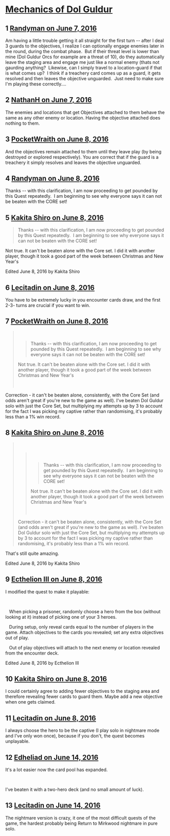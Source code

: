 # [Mechanics of Dol Guldur](https://community.fantasyflightgames.com/topic/222060-mechanics-of-dol-guldur/)

## 1 [Randyman on June 7, 2016](https://community.fantasyflightgames.com/topic/222060-mechanics-of-dol-guldur/?do=findComment&comment=2256371)

Am having a little trouble getting it all straight for the first turn -- after I deal 3 guards to the objectives, I realize I can optionally engage enemies later in the round, during the combat phase.  But if their threat level is lower than mine (Dol Guldur Orcs for example are a threat of 10), do they automatically leave the staging area and engage me just like a normal enemy (thats not gaurding anything?  Likewise, can I simply travel to a location-guard if that is what comes up?  I think if a treachery card comes up as a guard, it gets resolved and then leaves the objective unguarded.  Just need to make sure I'm playing these correctly.... 

## 2 [NathanH on June 7, 2016](https://community.fantasyflightgames.com/topic/222060-mechanics-of-dol-guldur/?do=findComment&comment=2256391)

The enemies and locations that get Objectives attached to them behave the same as any other enemy or location. Having the objective attached does nothing to them.

## 3 [PocketWraith on June 8, 2016](https://community.fantasyflightgames.com/topic/222060-mechanics-of-dol-guldur/?do=findComment&comment=2256654)

And the objectives remain attached to them until they leave play (by being destroyed or explored respectively). You are correct that if the guard is a treachery it simply resolves and leaves the objective unguarded.

## 4 [Randyman on June 8, 2016](https://community.fantasyflightgames.com/topic/222060-mechanics-of-dol-guldur/?do=findComment&comment=2256786)

Thanks -- with this clarification, I am now proceeding to get pounded by this Quest repeatedly.  I am beginning to see why everyone says it can not be beaten with the CORE set!

## 5 [Kakita Shiro on June 8, 2016](https://community.fantasyflightgames.com/topic/222060-mechanics-of-dol-guldur/?do=findComment&comment=2256849)

> Thanks -- with this clarification, I am now proceeding to get pounded by this Quest repeatedly.  I am beginning to see why everyone says it can not be beaten with the CORE set!

Not true. It can't be beaten alone with the Core set. I did it with another player, though it took a good part of the week between Christmas and New Year's

Edited June 8, 2016 by Kakita Shiro

## 6 [Lecitadin on June 8, 2016](https://community.fantasyflightgames.com/topic/222060-mechanics-of-dol-guldur/?do=findComment&comment=2257090)

You have to be extremely lucky in you encounter cards draw, and the first 2-3- turns are crucial if you want to win.

## 7 [PocketWraith on June 8, 2016](https://community.fantasyflightgames.com/topic/222060-mechanics-of-dol-guldur/?do=findComment&comment=2257253)

>  
> 
> > Thanks -- with this clarification, I am now proceeding to get pounded by this Quest repeatedly.  I am beginning to see why everyone says it can not be beaten with the CORE set!
> 
> Not true. It can't be beaten alone with the Core set. I did it with another player, though it took a good part of the week between Christmas and New Year's
> 
>  

Correction - it can't be beaten alone, consistently, with the Core Set (and odds aren't great if you're new to the game as well). I've beaten Dol Guldur solo with just the Core Set, but multiplying my attempts up by 3 to account for the fact I was picking my captive rather than randomising, it's probably less than a 1% win record.

## 8 [Kakita Shiro on June 8, 2016](https://community.fantasyflightgames.com/topic/222060-mechanics-of-dol-guldur/?do=findComment&comment=2257568)

>  
> 
> >  
> > 
> > > Thanks -- with this clarification, I am now proceeding to get pounded by this Quest repeatedly.  I am beginning to see why everyone says it can not be beaten with the CORE set!
> > 
> > Not true. It can't be beaten alone with the Core set. I did it with another player, though it took a good part of the week between Christmas and New Year's
> > 
> >  
> 
> Correction - it can't be beaten alone, consistently, with the Core Set (and odds aren't great if you're new to the game as well). I've beaten Dol Guldur solo with just the Core Set, but multiplying my attempts up by 3 to account for the fact I was picking my captive rather than randomising, it's probably less than a 1% win record.

That's still quite amazing.

Edited June 8, 2016 by Kakita Shiro

## 9 [Ecthelion III on June 8, 2016](https://community.fantasyflightgames.com/topic/222060-mechanics-of-dol-guldur/?do=findComment&comment=2257763)

I modified the quest to make it playable:

 

   When picking a prisoner, randomly choose a hero from the box (without looking at it) instead of picking one of your 3 heroes.

   During setup, only reveal cards equal to the number of players in the game. Attach objectives to the cards you revealed; set any extra objectives out of play.

   Out of play objectives will attach to the next enemy or location revealed from the encounter deck.

Edited June 8, 2016 by Ecthelion III

## 10 [Kakita Shiro on June 8, 2016](https://community.fantasyflightgames.com/topic/222060-mechanics-of-dol-guldur/?do=findComment&comment=2257890)

I could certainly agree to adding fewer objectives to the staging area and therefore revealing fewer cards to guard them. Maybe add a new objective when one gets claimed.

## 11 [Lecitadin on June 8, 2016](https://community.fantasyflightgames.com/topic/222060-mechanics-of-dol-guldur/?do=findComment&comment=2257998)

I always choose the hero to be the captive (I play solo in nightmare mode and I've only won once), because if you don't, the quest becomes unplayable.

## 12 [Edheliad on June 14, 2016](https://community.fantasyflightgames.com/topic/222060-mechanics-of-dol-guldur/?do=findComment&comment=2265930)

It's a lot easier now the card pool has expanded.

 

I've beaten it with a two-hero deck (and no small amount of luck).

## 13 [Lecitadin on June 14, 2016](https://community.fantasyflightgames.com/topic/222060-mechanics-of-dol-guldur/?do=findComment&comment=2265998)

The nightmare version is crazy, it one of the most difficult quests of the game, the hardest probably being Return to Mirkwood nightmare in pure solo.

